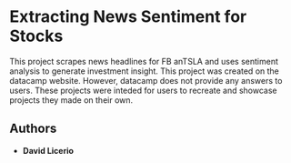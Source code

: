 # Extracting News Sentiment for Stocks

This project scrapes news headlines for FB anTSLA and uses sentiment analysis to generate investment insight.
This project was created on the datacamp website. However, datacamp does not provide any answers to users. These projects were inteded for users to recreate and showcase projects they made on their own.




## Authors

* **David Licerio** 
